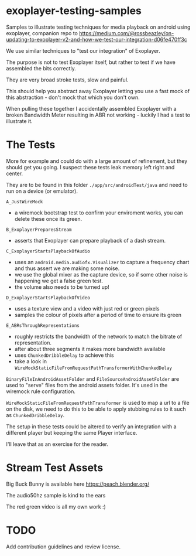 # exoplayer-testing-samples

Samples to illustrate testing techniques for media playback on android using exoplayer, companion repo to https://medium.com/@rossbeazley/on-updating-to-exoplayer-v2-and-how-we-test-our-integration-d06fe470ff3c

We use similar techniques to "test our integration" of Exoplayer.

The purpose is not to test Exoplayer itself, but rather to test if we have assembled the bits correctly.

They are very broad stroke tests, slow and painful.

This should help you abstract away Exoplayer letting you use a fast mock of this abstraction - don't mock that which you don't own.

When pulling these together I accidentally assembled Exoplayer with a broken Bandwidth Meter resulting in ABR not working - luckily I had a test to illustrate it.

# The Tests

More for example and could do with a large amount of refinement, but they should get you going. I suspect these tests leak memory left right and center.

They are to be found in this folder `./app/src/androidTest/java` and need to run on a device (or emulator).

`A_JustWireMock`
 - a wiremock bootstrap test to confirm your enviroment works, you can delete these once its green.

`B_ExoplayerPreparesStream`
 - asserts that Exoplayer can prepare playback of a dash stream.

`C_ExoplayerStartsPlaybackOfAudio`
 - uses an `android.media.audiofx.Visualizer` to capture a frequency chart and thus assert we are making some noise.
 - we use the global mixer as the capture device, so if some other noise is happening we get a false green test.
 - the volume also needs to be turned up!

`D_ExoplayerStartsPlaybackOfVideo`
 - uses a texture view and a video with just red or green pixels
 - samples the colour of pixels after a period of time to ensure its green

`E_ABRsThroughRepresentations`
 - roughly restricts the bandwidth of the network to match the bitrate of representation.
 - after about three segments it makes more bandwidth available
 - uses `ChunkedDribbleDelay` to achieve this
 - take a look in `WireMockStaticFileFromRequestPathTransformerWithChunkedDelay`

`BinaryFileInAndroidAssetFolder` and `FileSourceAndroidAssetFolder` are used to "serve" files from the android assets folder.
It's used in the wiremock rule configuration.

`WireMockStaticFileFromRequestPathTransformer` is used to map a url to a file on the disk, we need to do this to be able to apply stubbing rules to it such as `ChunkedDribbleDelay`.

The setup in these tests could be altered to verify an integration with a different player but keeping the same Player interface.

I'll leave that as an exercise for the reader.


# Stream Test Assets

Big Buck Bunny is available here https://peach.blender.org/

The audio50hz sample is kind to the ears

The red green video is all my own work :)


# TODO

Add contribution guidelines and review license. 

